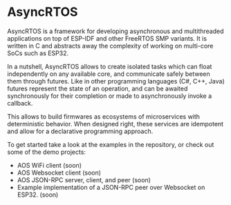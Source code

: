 # AsyncRTOS

AsyncRTOS is a framework for developing asynchronous and multithreaded applications on top of ESP-IDF and other FreeRTOS SMP variants. It is written in C and abstracts away the complexity of working on multi-core SoCs such as ESP32.

In a nutshell, AsyncRTOS allows to create isolated tasks which can float independently on any available core, and communicate safely between them through futures. Like in other programming languages (C#, C++, Java) futures represent the state of an operation, and can be awaited synchronously for their completion or made to asynchronously invoke a callback.

This allows to build firmwares as ecosystems of microservices with deterministic behavior. When designed right, these services are idempotent and allow for a declarative programming approach.

To get started take a look at the examples in the repository, or check out some of the demo projects:

- AOS WiFi client (soon)
- AOS Websocket client (soon)
- AOS JSON-RPC server, client, and peer (soon)
- Example implementation of a JSON-RPC peer over Websocket on ESP32. (soon)
